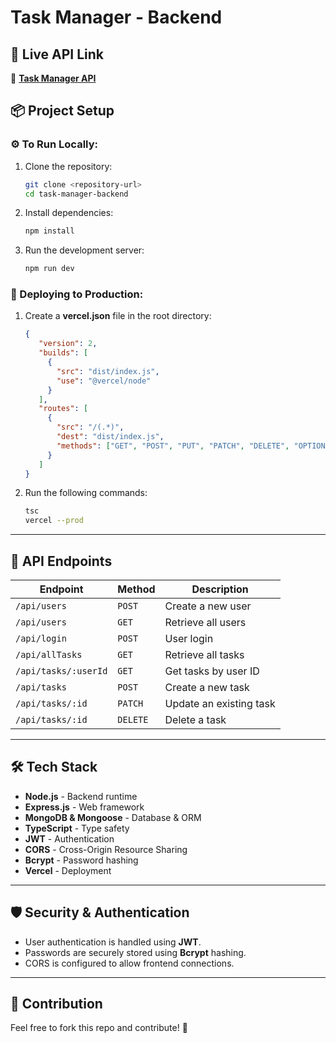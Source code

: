 # Task Manager - Backend

## 🚀 Live API Link
🔗 **[Task Manager API](https://task-manager-backend-khaki-gamma.vercel.app)**  

## 📦 Project Setup

### ⚙️ To Run Locally:
1. Clone the repository:  
   ```bash
   git clone <repository-url>
   cd task-manager-backend
   ```
2. Install dependencies:  
   ```bash
   npm install
   ```
3. Run the development server:  
   ```bash
   npm run dev
   ```

### 🚀 Deploying to Production:
1. Create a **vercel.json** file in the root directory:
   ```json
   {
      "version": 2,
      "builds": [
        {
          "src": "dist/index.js",
          "use": "@vercel/node"
        }
      ],
      "routes": [
        {
          "src": "/(.*)",
          "dest": "dist/index.js",
          "methods": ["GET", "POST", "PUT", "PATCH", "DELETE", "OPTIONS"]
        }
      ]
   }
   ```
2. Run the following commands:
   ```bash
   tsc
   vercel --prod
   ```

---

## 🔗 API Endpoints

| **Endpoint**               | **Method** | **Description**                     |
|----------------------------|------------|-------------------------------------|
| `/api/users`               | `POST`     | Create a new user                  |
| `/api/users`               | `GET`      | Retrieve all users                 |
| `/api/login`               | `POST`     | User login                         |
| `/api/allTasks`            | `GET`      | Retrieve all tasks                 |
| `/api/tasks/:userId`       | `GET`      | Get tasks by user ID               |
| `/api/tasks`               | `POST`     | Create a new task                  |
| `/api/tasks/:id`           | `PATCH`    | Update an existing task            |
| `/api/tasks/:id`           | `DELETE`   | Delete a task                      |

---

## 🛠 Tech Stack
- **Node.js** - Backend runtime
- **Express.js** - Web framework
- **MongoDB & Mongoose** - Database & ORM
- **TypeScript** - Type safety
- **JWT** - Authentication
- **CORS** - Cross-Origin Resource Sharing
- **Bcrypt** - Password hashing
- **Vercel** - Deployment

---

## 🛡 Security & Authentication
- User authentication is handled using **JWT**.
- Passwords are securely stored using **Bcrypt** hashing.
- CORS is configured to allow frontend connections.

---

## 🤝 Contribution
Feel free to fork this repo and contribute! 🚀  
